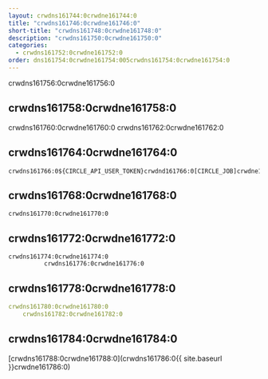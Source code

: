 ```yaml
---
layout: crwdns161744:0crwdne161744:0
title: "crwdns161746:0crwdne161746:0"
short-title: "crwdns161748:0crwdne161748:0"
description: "crwdns161750:0crwdne161750:0"
categories:
  - crwdns161752:0crwdne161752:0
order: dns161754:0crwdne161754:005crwdns161754:0crwdne161754:0
---
```



crwdns161756:0crwdne161756:0

## crwdns161758:0crwdne161758:0

crwdns161760:0crwdne161760:0 crwdns161762:0crwdne161762:0

## crwdns161764:0crwdne161764:0

    crwdns161766:0${CIRCLE_API_USER_TOKEN}crwdnd161766:0[CIRCLE_JOB]crwdne161766:0
    

## crwdns161768:0crwdne161768:0

    crwdns161770:0crwdne161770:0
    

## crwdns161772:0crwdne161772:0

    crwdns161774:0crwdne161774:0
              crwdns161776:0crwdne161776:0
    

## crwdns161778:0crwdne161778:0

```yaml
crwdns161780:0crwdne161780:0
    crwdns161782:0crwdne161782:0
```

## crwdns161784:0crwdne161784:0

[crwdns161788:0crwdne161788:0](crwdns161786:0{{ site.baseurl }}crwdne161786:0)